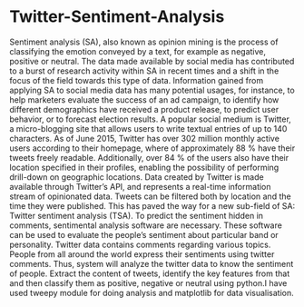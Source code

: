 # Twitter-Sentiment-Analysis
   Sentiment analysis (SA), also known as opinion mining is the process of classifying the emotion conveyed by a text, for example as negative, positive or neutral. The data made available by social media has contributed to a burst of research activity within SA in recent times and a shift in the focus of the field towards this type of data. Information gained from applying SA to social media data has many potential usages, for instance, to help marketers evaluate the success of an ad campaign, to identify how different demographics have received a product release, to predict user behavior, or to forecast election results.
      A popular social medium is Twitter, a micro-blogging site that allows users to write textual entries of up to 140 characters. As of June 2015, Twitter has over 302 million monthly active users according to their homepage, where of approximately 88 % have their tweets freely readable. Additionally, over 84 % of the users also have their location specified in their profiles, enabling the possibility of performing drill-down on geographic locations. Data created by Twitter is made available through Twitter’s API, and represents a real-time information stream of opinionated data. Tweets can be filtered both by location and the time they were published. This has paved the way for a new sub-field of SA: Twitter sentiment analysis (TSA).
                 To predict the sentiment hidden in comments, sentimental analysis software are necessary. These software can be used to evaluate the people’s sentiment about particular band or personality. Twitter data contains comments regarding various topics. People from all around the world express their sentiments using twitter comments. Thus, system will analyze the twitter data to know the sentiment of people. Extract the content of tweets, identify the key features from that and then classify them as positive, negative or neutral using python.I have used tweepy module for doing analysis and matplotlib for data visualisation.

               

